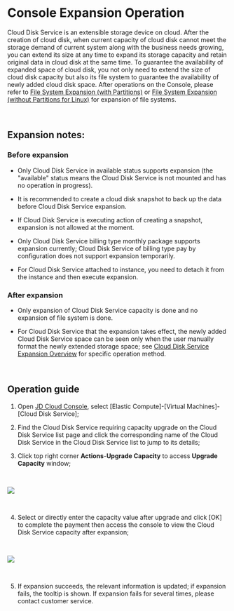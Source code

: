 # Console Expansion Operation

Cloud Disk Service is an extensible storage device on cloud. After the creation of cloud disk, when current capacity of cloud disk cannot meet the storage demand of current system along with the business needs growing, you can extend its size at any time to expand its storage capacity and retain original data in cloud disk at the same time. To guarantee the availability of expanded space of cloud disk, you not only need to extend the size of cloud disk capacity but also its file system to guarantee the availability of newly added cloud disk space. After operations on the Console, please refer to [File System Expansion (with Partitions)](https://docs.jdcloud.com/cn/cloud-disk-service/expand-file-system-multi-partition) or [File System Expansion (without Partitions for Linux)](https://docs.jdcloud.com/cn/cloud-disk-service/expand-raw-disk-file-system) for expansion of file systems.

<br>

##  Expansion notes:

### Before expansion



- Only Cloud Disk Service in available status supports expansion (the "available" status means the Cloud Disk Service is not mounted and has no operation in progress).



- It is recommended to create a cloud disk snapshot to back up the data before Cloud Disk Service expansion.



- If Cloud Disk Service is executing action of creating a snapshot, expansion is not allowed at the moment.



- Only Cloud Disk Service billing type monthly package supports expansion currently; Cloud Disk Service of billing type pay by configuration does not support expansion temporarily.



- For Cloud Disk Service attached to instance, you need to detach it from the instance and then execute expansion.

### After expansion

- Only expansion of Cloud Disk Service capacity is done and no expansion of file system is done.

- For Cloud Disk Service that the expansion takes effect, the newly added Cloud Disk Service space can be seen only when the user manually format the newly extended storage space; see [Cloud Disk Service Expansion Overview](https://docs.jdcloud.com/en/cloud-disk-service/cloud-disk-expansion-overview) for specific operation method.

<br>

##  Operation guide


1. Open [JD Cloud Console](https://console.jdcloud.com/), select [Elastic Compute]-[Virtual Machines]-[Cloud Disk Service];

2. Find the Cloud Disk Service requiring capacity upgrade on the Cloud Disk Service list page and click the corresponding name of the Cloud Disk Service in the Cloud Disk Service list to jump to its details;

3. Click top right corner **Actions**-**Upgrade Capacity** to access **Upgrade Capacity** window;

<br>

![](https://github.com/jdcloudcom/cn/blob/edit/image/Elastic-Compute/CloudDisk/cloud-disk/cloud-disk-014.jpg)

<br>


4. Select or directly enter the capacity value after upgrade and click [OK] to complete the payment then access the console to view the Cloud Disk Service capacity after expansion;

<br>

![](https://github.com/jdcloudcom/cn/blob/edit/image/Elastic-Compute/CloudDisk/cloud-disk/cloud-disk-015.jpg)

<br>

5. If expansion succeeds, the relevant information is updated; if expansion fails, the tooltip is shown. If expansion fails for several times, please contact customer service.
